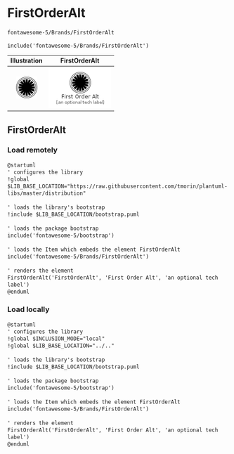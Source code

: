 # FirstOrderAlt


```text
fontawesome-5/Brands/FirstOrderAlt
```

```text
include('fontawesome-5/Brands/FirstOrderAlt')
```



| Illustration | FirstOrderAlt |
| :---: | :---: |
| ![illustration for Illustration](../../fontawesome-5/Brands/FirstOrderAlt.png) | ![illustration for FirstOrderAlt](../../fontawesome-5/Brands/FirstOrderAlt.Local.png) |




## FirstOrderAlt

### Load remotely
```plantuml
@startuml
' configures the library
!global $LIB_BASE_LOCATION="https://raw.githubusercontent.com/tmorin/plantuml-libs/master/distribution"

' loads the library's bootstrap
!include $LIB_BASE_LOCATION/bootstrap.puml

' loads the package bootstrap
include('fontawesome-5/bootstrap')

' loads the Item which embeds the element FirstOrderAlt
include('fontawesome-5/Brands/FirstOrderAlt')

' renders the element
FirstOrderAlt('FirstOrderAlt', 'First Order Alt', 'an optional tech label')
@enduml
```

### Load locally
```plantuml
@startuml
' configures the library
!global $INCLUSION_MODE="local"
!global $LIB_BASE_LOCATION="../.."

' loads the library's bootstrap
!include $LIB_BASE_LOCATION/bootstrap.puml

' loads the package bootstrap
include('fontawesome-5/bootstrap')

' loads the Item which embeds the element FirstOrderAlt
include('fontawesome-5/Brands/FirstOrderAlt')

' renders the element
FirstOrderAlt('FirstOrderAlt', 'First Order Alt', 'an optional tech label')
@enduml
```

